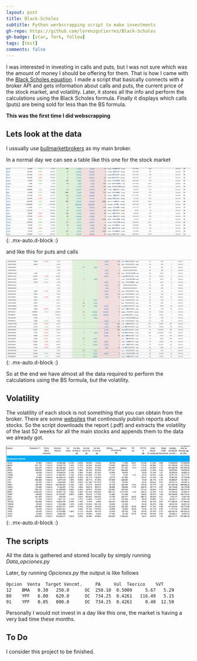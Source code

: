 ```yaml
---
layout: post
title: Black-Scholes
subtitle: Python werbscrapping script to make investments
gh-repo: https://github.com/lorenzgutierrez/Black-Scholes
gh-badge: [star, fork, follow]
tags: [test]
comments: false
---
```


I was interested in investing in calls and puts, but I was not sure which was the amount of money I should be offering for them. That is how I came with the [Black Scholes equation](https://en.wikipedia.org/wiki/Black%E2%80%93Scholes_model). I made a script that basically connects with a broker API and gets information about calls and puts, the current price of the stock market, and volatility. Later, it stores all the info and perform the calculations using the Black Scholes formula. Finally it displays which calls (puts) are being sold for less than the BS formula.

**This was the first time I did webscrapping**

## Lets look at the data
I ussually use [bullmarketbrokers](www.bullmarketbrokers.com) as my main broker.

In a normal day we can see a table like this one for the stock market

![Figure 1-1](/assets/Figuras/BS2.png "Title"){: .mx-auto.d-block :}

and like this for puts and calls

![Figure 1-2](/assets/Figuras/BS1.png "Title"){: .mx-auto.d-block :}

So at the end we have almost all the data required to perform the calculations using the BS formula, but the volatility. 

## Volatility
The volatility of each stock is not something that you can obtain from the broker. There are some [websites](https://www.iamc.com.ar/informediario/) that continously publish reports about stocks. So the script downloads the report (.pdf) and extracts the volatility of the last 52 weeks for all the main stocks and appends them to the data we already got.

![Figure 1-3](/assets/Figuras/Reporte.png "Title"){: .mx-auto.d-block :}

## The scripts
All the data is gathered and stored locally by simply running *Data_opciones.py*

Later, by running *Opciones.py* the output is like follows

~~~
Opcion  Venta  Target Vencmt.     PA     Vol  Teorico    %VT
12    BMA   0.30   250.0      OC  250.10  0.5009     5.67   5.29
80    YPF   6.00   620.0      OC  734.25  0.4261   116.49   5.15
91    YPF   0.05   800.0      OC  734.25  0.4261     0.40  12.50
~~~

Personally I would not invest in a day like this one, the market is having a very bad time these months.

## To Do
I consider this project to be finished.
